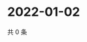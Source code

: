 # 2022-01-02

共 0 条

<!-- BEGIN WEIBO -->
<!-- 最后更新时间 Sun Jan 02 2022 12:11:53 GMT+0800 (China Standard Time) -->

<!-- END WEIBO -->
